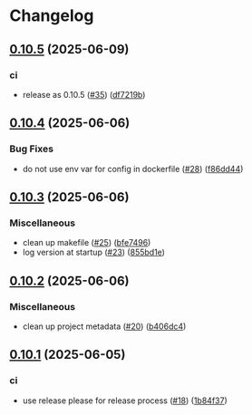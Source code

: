 # Changelog

## [0.10.5](https://github.com/momentohq/momento-proxy/compare/v0.10.4...v0.10.5) (2025-06-09)


### ci

* release as 0.10.5 ([#35](https://github.com/momentohq/momento-proxy/issues/35)) ([df7219b](https://github.com/momentohq/momento-proxy/commit/df7219bd7e2b9fe77f93a7613a7ee9ce5b0035ad))

## [0.10.4](https://github.com/momentohq/momento-proxy/compare/v0.10.3...v0.10.4) (2025-06-06)


### Bug Fixes

* do not use env var for config in dockerfile ([#28](https://github.com/momentohq/momento-proxy/issues/28)) ([f86dd44](https://github.com/momentohq/momento-proxy/commit/f86dd443fc48305cd48d8fcdbfefd38dbd847bdc))

## [0.10.3](https://github.com/momentohq/momento-proxy/compare/v0.10.2...v0.10.3) (2025-06-06)


### Miscellaneous

* clean up makefile ([#25](https://github.com/momentohq/momento-proxy/issues/25)) ([bfe7496](https://github.com/momentohq/momento-proxy/commit/bfe7496f980027407526e7565be1a3e2c8872e79))
* log version at startup ([#23](https://github.com/momentohq/momento-proxy/issues/23)) ([855bd1e](https://github.com/momentohq/momento-proxy/commit/855bd1e87ec03c55154c35d18e2f3848df7c71af))

## [0.10.2](https://github.com/momentohq/momento-proxy/compare/v0.10.1...v0.10.2) (2025-06-06)


### Miscellaneous

* clean up project metadata ([#20](https://github.com/momentohq/momento-proxy/issues/20)) ([b406dc4](https://github.com/momentohq/momento-proxy/commit/b406dc47f2f3ffe7583115f0210368258328b48c))

## [0.10.1](https://github.com/momentohq/momento-proxy/compare/v0.10.0...v0.10.1) (2025-06-05)


### ci

* use release please for release process ([#18](https://github.com/momentohq/momento-proxy/issues/18)) ([1b84f37](https://github.com/momentohq/momento-proxy/commit/1b84f37e6d992201537773c867da9fabbc866fd5))
